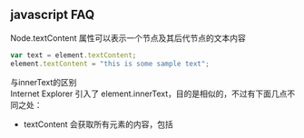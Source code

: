 ## javascript FAQ
Node.textContent 属性可以表示一个节点及其后代节点的文本内容
```javascript
var text = element.textContent;
element.textContent = "this is some sample text";
```
与innerText的区别  
Internet Explorer 引入了 element.innerText，目的是相似的，不过有下面几点不同之处：
- textContent 会获取所有元素的内容，包括<script> 和 <style> 元素，然而 IE 专有属性 innerText 不会。
- innerText 会受样式的影响，它不返回隐藏元素的文本，但 textContent 返回。
- 由于 innerText 受 CSS 样式的影响，它会触发重排（reflow），但textContent 不会。
与innerHTML的区别  
正如它的名字，innerHTML 返回 HTML 文本。很多时候，当需要往一个元素里面写文本的时候，人们使用 innerHTML，但其实应该使用 textContent，因为文本不会被解析为 HTML，所以它很可能在性能表现上会更好，同时还能够避免XSS攻击。

